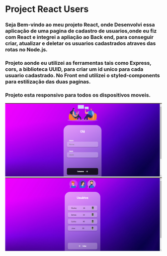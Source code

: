 <h1>Project React Users</h1>

<h3>Seja Bem-vindo ao meu projeto React, onde Desenvolvi essa aplicação de uma pagina de cadastro de usuarios,onde eu fiz com React e integrei a apliação ao Back end, para conseguir criar, atualizar e deletar os usuarios cadastrados atraves das rotas no Node.js.</h3>
<h3>Projeto aonde eu utilizei as ferramentas tais como Express, cors, a biblioteca UUID, para criar um id unico para cada usuario cadastrado. 
No Front end utilizei o styled-components para estilização das duas paginas. </h3>

<h3> Projeto esta responsivo para todos os dispositivos moveis. </h3>






<img src="https://github.com/Weslley-silva23/project-react-users/blob/main/assets/foto-Home-react.png?raw=true">
<img src="https://github.com/Weslley-silva23/project-react-users/blob/main/assets/foto-users-react.png?raw=true">
